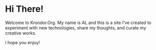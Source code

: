# Hi There!

Welcome to Krondor.Org. My name is AL and this is a site I've created to experiment with new 
technologies, share my thoughts, and curate my creative works.

I hope you enjoy!